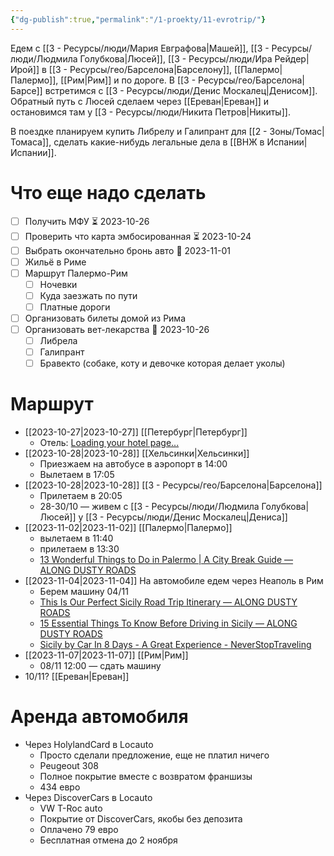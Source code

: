 ```yaml
---
{"dg-publish":true,"permalink":"/1-proekty/11-evrotrip/"}
---
```


Едем с [[3 - Ресурсы/люди/Мария Евграфова\|Машей]], [[3 - Ресурсы/люди/Людмила Голубкова\|Люсей]], [[3 - Ресурсы/люди/Ира Рейдер\|Ирой]] в [[3 - Ресурсы/гео/Барселона\|Барселону]], [[Палермо\|Палермо]], [[Рим\|Рим]] и по дороге. В [[3 - Ресурсы/гео/Барселона\|Барсе]] встретимся с [[3 - Ресурсы/люди/Денис Москалец\|Денисом]]. Обратный путь с Люсей сделаем через [[Ереван\|Ереван]] и остановимся там у [[3 - Ресурсы/люди/Никита Петров\|Никиты]].

В поездке планируем купить Либрелу и Галипрант для [[2 - Зоны/Томас\|Томаса]], сделать какие-нибудь легальные дела в [[ВНЖ в Испании\|Испании]].
# Что еще надо сделать
- [ ] Получить МФУ ⏳ 2023-10-26
- [ ] Проверить что карта эмбосированная ⏳ 2023-10-24 
- [ ] Выбрать окончательно бронь авто 📅 2023-11-01 
- [ ] Жильё в Риме
- [ ] Маршрут Палермо-Рим
	- [ ] Ночевки
	- [ ] Куда заезжать по пути
	- [ ] Платные дороги
- [ ] Организовать билеты домой из Рима
- [ ] Организовать вет-лекарства 📅 2023-10-26 
	- [ ] Либрела
	- [ ] Галипрант
	- [ ] Бравекто (собаке, коту и девочке которая делает уколы)
# Маршрут
- [[2023-10-27\|2023-10-27]] [[Петербург\|Петербург]]
	- Отель: [Loading your hotel page...](https://ostrovok.ru/hotel/russia/st._petersburg/mid7377352/statsky_sovetnik_hotel/?q=2042&dates=27.10.2023-28.10.2023&guests=2&utm_source=mobile&utm_content=45F1DADC56CC3063053E3E3C538DC8FF&utm_medium=sharing&utm_campaign=hotelpage&sid=572277b6-d4eb-418f-9d0f-c3b6bd5f40da)
- [[2023-10-28\|2023-10-28]] [[Хельсинки\|Хельсинки]]
	- Приезжаем на автобусе в аэропорт в 14:00
	- Вылетаем в 17:05
- [[2023-10-28\|2023-10-28]] [[3 - Ресурсы/гео/Барселона\|Барселона]]
	- Прилетаем в 20:05
	- 28-30/10 — живем с [[3 - Ресурсы/люди/Людмила Голубкова\|Люсей]] у [[3 - Ресурсы/люди/Денис Москалец\|Дениса]]
- [[2023-11-02\|2023-11-02]] [[Палермо\|Палермо]]
	- вылетаем в 11:40
	- прилетаем в 13:30
	- [13 Wonderful Things to Do in Palermo | A City Break Guide — ALONG DUSTY ROADS](https://www.alongdustyroads.com/posts/things-to-do-in-palermo)
- [[2023-11-04\|2023-11-04]] На автомобиле едем через Неаполь в Рим
	- Берем машину 04/11 
	- [This Is Our Perfect Sicily Road Trip Itinerary — ALONG DUSTY ROADS](https://www.alongdustyroads.com/posts/west-sicily-road-trip-itinerary)
	- [15 Essential Things To Know Before Driving in Sicily — ALONG DUSTY ROADS](https://www.alongdustyroads.com/posts/driving-in-sicily-car-rental)
	- [Sicily by Car In 8 Days - A Great Experience - NeverStopTraveling](https://www.neverstoptraveling.com/sicily-by-car)
- [[2023-11-07\|2023-11-07]] [[Рим\|Рим]] 
	- 08/11 12:00 — сдать машину
- 10/11? [[Ереван\|Ереван]]

# Аренда автомобиля
- Через HolylandCard в Locauto
	- Просто сделали предложение, еще не платил ничего
	- Peugeout 308
	- Полное покрытие вместе с возвратом франшизы
	- 434 евро
- Через DiscoverCars в Locauto 
	- VW T-Roc auto
	- Покрытие от DiscoverCars, якобы без депозита
	- Оплачено 79 евро
	- Бесплатная отмена до 2 ноября